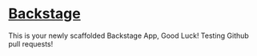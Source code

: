 # [Backstage](https://backstage.io)

This is your newly scaffolded Backstage App, Good Luck!
Testing Github pull requests!

